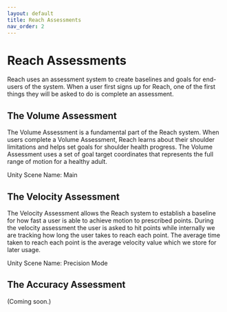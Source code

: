```yaml
---
layout: default
title: Reach Assessments
nav_order: 2
---
```


# Reach Assessments

Reach uses an assessment system to create baselines and goals for end-users of the system. When a user first signs up for Reach, one of the first things they will be asked to do is complete an assessment.

## The Volume Assessment

The Volume Assessment is a fundamental part of the Reach system. When users complete a Volume Assessment, Reach learns about their shoulder limitations and helps set goals for shoulder health progress. The Volume Assessment uses a set of goal target coordinates that represents the full range of motion for a healthy adult.

Unity Scene Name: Main

## The Velocity Assessment

The Velocity Assessment allows the Reach system to establish a baseline for how fast a user is able to achieve motion to prescribed points. During the velocity assessment the user is asked to hit points while internally we are tracking how long the user takes to reach each point. The average time taken to reach each point is the average velocity value which we store for later usage. 

Unity Scene Name: Precision Mode

## The Accuracy Assessment

(Coming soon.)
